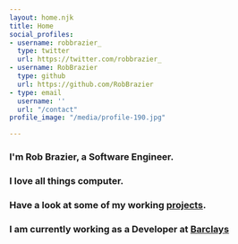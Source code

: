 ```yaml
---
layout: home.njk
title: Home
social_profiles:
- username: robbrazier_
  type: twitter
  url: https://twitter.com/robbrazier_
- username: RobBrazier
  type: github
  url: https://github.com/RobBrazier
- type: email
  username: ''
  url: "/contact"
profile_image: "/media/profile-190.jpg"

---
```

### I'm **Rob Brazier**, a Software Engineer.
### I love all things computer.
### Have a look at some of my working [projects](/projects/).
### I am currently working as a Developer at [Barclays](https://home.barclays)